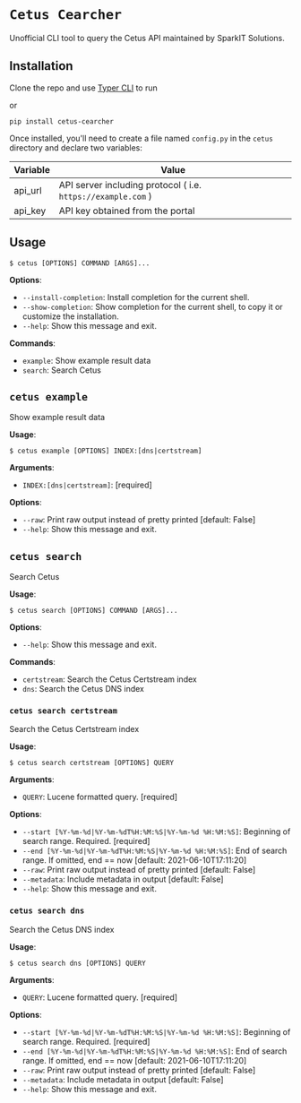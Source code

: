 # `Cetus Cearcher`

Unofficial CLI tool to query the Cetus API maintained by SparkIT Solutions.

## Installation

Clone the repo and use [Typer CLI](https://typer.tiangolo.com/typer-cli/) to run

or

`pip install cetus-cearcher`


Once installed, you'll need to create a file named `config.py` in the `cetus` directory and declare two variables:

|Variable |Value|
|---|---|
|api_url|API server including protocol ( i.e. `https://example.com` )|
|api_key|API key obtained from the portal|

## Usage

```console
$ cetus [OPTIONS] COMMAND [ARGS]...
```

**Options**:

* `--install-completion`: Install completion for the current shell.
* `--show-completion`: Show completion for the current shell, to copy it or customize the installation.
* `--help`: Show this message and exit.

**Commands**:

* `example`: Show example result data
* `search`: Search Cetus

## `cetus example`

Show example result data

**Usage**:

```console
$ cetus example [OPTIONS] INDEX:[dns|certstream]
```

**Arguments**:

* `INDEX:[dns|certstream]`: [required]

**Options**:

* `--raw`: Print raw output instead of pretty printed  [default: False]
* `--help`: Show this message and exit.

## `cetus search`

Search Cetus

**Usage**:

```console
$ cetus search [OPTIONS] COMMAND [ARGS]...
```

**Options**:

* `--help`: Show this message and exit.

**Commands**:

* `certstream`: Search the Cetus Certstream index
* `dns`: Search the Cetus DNS index

### `cetus search certstream`

Search the Cetus Certstream index

**Usage**:

```console
$ cetus search certstream [OPTIONS] QUERY
```

**Arguments**:

* `QUERY`: Lucene formatted query.  [required]

**Options**:

* `--start [%Y-%m-%d|%Y-%m-%dT%H:%M:%S|%Y-%m-%d %H:%M:%S]`: Beginning of search range. Required.  [required]
* `--end [%Y-%m-%d|%Y-%m-%dT%H:%M:%S|%Y-%m-%d %H:%M:%S]`: End of search range. If omitted, end == now  [default: 2021-06-10T17:11:20]
* `--raw`: Print raw output instead of pretty printed  [default: False]
* `--metadata`: Include metadata in output  [default: False]
* `--help`: Show this message and exit.

### `cetus search dns`

Search the Cetus DNS index

**Usage**:

```console
$ cetus search dns [OPTIONS] QUERY
```

**Arguments**:

* `QUERY`: Lucene formatted query.  [required]

**Options**:

* `--start [%Y-%m-%d|%Y-%m-%dT%H:%M:%S|%Y-%m-%d %H:%M:%S]`: Beginning of search range. Required.  [required]
* `--end [%Y-%m-%d|%Y-%m-%dT%H:%M:%S|%Y-%m-%d %H:%M:%S]`: End of search range. If omitted, end == now  [default: 2021-06-10T17:11:20]
* `--raw`: Print raw output instead of pretty printed  [default: False]
* `--metadata`: Include metadata in output  [default: False]
* `--help`: Show this message and exit.
